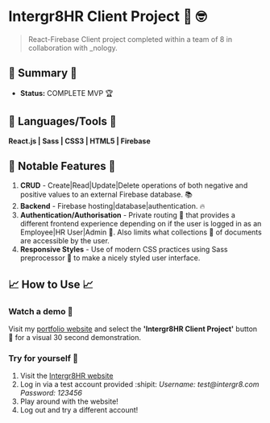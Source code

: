 # Intergr8HR Client Project 🏢 :nerd_face:
> React-Firebase Client project completed within a team of 8 in collaboration with _nology.

## :satellite: Summary :satellite:
   - __Status:__ COMPLETE MVP 🏆

## :hammer: Languages/Tools :hammer:
__React.js | Sass | CSS3 | HTML5 | Firebase__

## 🔬 Notable Features 🔬
1. __CRUD__ - Create|Read|Update|Delete operations of both negative and positive values to an external Firebase database. :books:
2. __Backend__ - Firebase hosting|database|authentication. :fire:
3. __Authentication/Authorisation__ - Private routing :ticket: that provides a different frontend experience depending on if the user is logged in as an Employee|HR User|Admin  :cop:. Also limits what collections :bookmark: of documents are accessible by the user.
4. __Responsive Styles__ - Use of modern CSS practices using Sass preprocessor :nail_care: to make a nicely styled user interface.

## :chart_with_upwards_trend: How to Use :chart_with_upwards_trend:
### Watch a demo :movie_camera:
Visit my [portfolio website](https://tobymould.com/) and select the __'Intergr8HR Client Project'__ button :black_square_button: for a visual 30 second demonstration.

### Try for yourself :raised_hands:
1. Visit the [Intergr8HR website](https://intergr8-42df9.web.app/)
2. Log in via a test account provided :shipit:
_Username: test@intergr8.com_
_Password: 123456_
3. Play around with the website!
4. Log out and try a different account!
